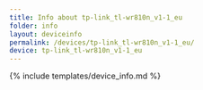 ```yaml
---
title: Info about tp-link_tl-wr810n_v1-1_eu
folder: info
layout: deviceinfo
permalink: /devices/tp-link_tl-wr810n_v1-1_eu/
device: tp-link_tl-wr810n_v1-1_eu
---
```

{% include templates/device_info.md %}

